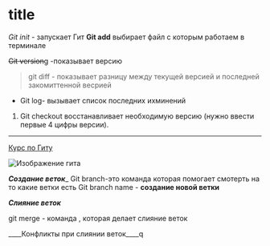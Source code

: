 # title #
*Git init* - запускает Гит
**Git add** выбирает файл с которым работаем в терминале

~~Git version~~g  -показывает версию 

>git diff - показывает разницу между текущей версией и последней закомиттенной весрией
- Git log-  вызывает список последних ихминений 

1. Git checkout восстанавливает необходимую версию (нужно ввести первые 4 цифры версии).
***
[Курс по Гиту](https://gb.ru/courses/1117)

![Изображение гита](https://images.app.goo.gl/2d4WRwDifANzXBSL6)

___Создание веток____
Git branch-это команда которая помогает смотерть на то какие ветки есть 
Git branch name - **создание новой ветки**

___Слияние веток___

git merge - команда , которая делает слияние веток

____Конфликты при слиянии веток____q